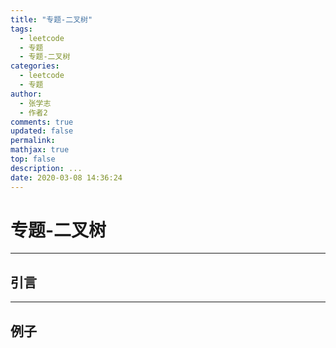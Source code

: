 ```yaml
---
title: "专题-二叉树"
tags:
  - leetcode
  - 专题
  - 专题-二叉树
categories:
  - leetcode
  - 专题
author:
  - 张学志
  - 作者2
comments: true
updated: false
permalink:
mathjax: true
top: false
description: ...
date: 2020-03-08 14:36:24
---
```


# 专题-二叉树

---


## 引言



---


## 例子

